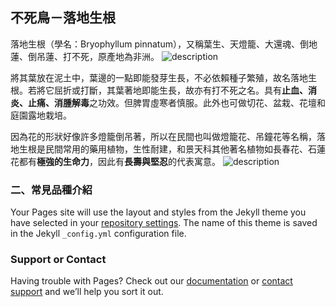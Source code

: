 ## **不死鳥－落地生根**
落地生根（學名：Bryophyllum pinnatum），又稱葉生、天燈籠、大還魂、倒地蓮、倒吊蓮、打不死，原產地為非洲。
![description](https://upload.wikimedia.org/wikipedia/commons/thumb/6/60/Kalanchoe_pinnata_%28Habitus%29.jpg/800px-Kalanchoe_pinnata_%28Habitus%29.jpg)

將其葉放在泥土中，葉邊的一點即能發芽生長，不必依賴種子繁殖，故名落地生根。若將它屈折或打斷，其葉著地即能生長，故亦有打不死之名。具有**止血、消炎、止痛、消腫解毒**之功效。但脾胃虛寒者慎服。此外也可做切花、盆栽、花壇和庭園露地栽培。

因為花的形狀好像許多燈籠倒吊著，所以在民間也叫做燈籠花、吊鐘花等名稱，落地生根是民間常用的藥用植物，生性耐建，和景天科其他著名植物如長春花、石蓮花都有**極強的生命力**，因此有**長壽與堅忍**的代表寓意。
![description](https://upload.wikimedia.org/wikipedia/commons/5/50/Kalanchoe_veg.jpg)


### **二、常見品種介紹**

Your Pages site will use the layout and styles from the Jekyll theme you have selected in your [repository settings](https://github.com/dannes85323/Dennis85323/settings). The name of this theme is saved in the Jekyll `_config.yml` configuration file.

### Support or Contact

Having trouble with Pages? Check out our [documentation](https://help.github.com/categories/github-pages-basics/) or [contact support](https://github.com/contact) and we’ll help you sort it out.
